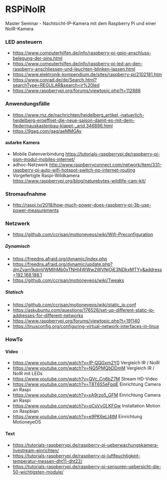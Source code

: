 ﻿# RSPiNoIR
Master Seminar - Nachtsicht-IP-Kamera mit dem Raspberry Pi und einer NoIR-Kamera

### LED ansteuern
- https://www.computerhilfen.de/info/raspberry-pi-gpio-anschluss-belegung-der-pins.html
- https://www.computerhilfen.de/info/raspberry-pi-led-an-den-raspberry-anschliessen-und-leuchten-blinken-lassen.html
- https://www.elektronik-kompendium.de/sites/raspberry-pi/2102181.htm
- https://www.conrad.de/de/Search.html?searchType=REGULAR&search=ir%20led
- https://www.raspberrypi.org/forums/viewtopic.php?t=112888

### Anwendungsfälle
- https://www.rnz.de/nachrichten/heidelberg_artikel,-natuerlich-heidelberg-eroeffnet-die-neue-saison-damit-es-mit-dem-fledermauskastenbau-klappt-_arid,346896.html
- https://9gag.com/gag/aeMMGAv

#### autarke Kamera
- Mobile Datenverbindung https://tutorials-raspberrypi.de/raspberry-pi-gsm-modul-mobiles-internet/ 
- adhoc-Netzwerk http://www.raspberryconnect.com/network/item/331-raspberry-pi-auto-wifi-hotspot-switch-no-internet-routing 
- Vorgefertigte Raspi-Wildkamera https://www.raspberrypi.org/blog/naturebytes-wildlife-cam-kit/

### Stromaufnahme
- http://raspi.tv/2018/how-much-power-does-raspberry-pi-3b-use-power-measurements

### Netzwerk
- https://github.com/ccrisan/motioneyeos/wiki/Wifi-Preconfiguration

##### Dynamisch
- https://freedns.afraid.org/dynamic/index.php
- https://freedns.afraid.org/dynamic/update.php?dmZvam1kdmVWMlhMb0xTNHI4WWw2WVNjOjE3NDkxMTYy&address=192.168.188.1
- https://github.com/ccrisan/motioneyeos/wiki/Tweaks 

##### Statisch
- https://github.com/ccrisan/motioneyeos/wiki/static_ip.conf
- https://askubuntu.com/questions/176526/set-up-different-static-ip-addresses-for-different-networks
- https://www.raspberrypi.org/forums/viewtopic.php?t=191140
- https://linuxconfig.org/configuring-virtual-network-interfaces-in-linux

### HowTo
#### Video
- https://www.youtube.com/watch?v=lP-QQGxm2Y0   Vergleich IR / NoIR
- https://www.youtube.com/watch?v=NQ5PMQbDDmM   Vergleich IR / NoIR mit LEDs
- https://www.youtube.com/watch?v=QVc_Cn6bZ7M   Stream HD-Video
- https://www.youtube.com/watch?v=T8T6S5eFpqE   Einrichtung Camera an Raspi
- https://www.youtube.com/watch?v=xA9rzq5_GFM   Einrichtung Camera an Raspi
- https://www.youtube.com/watch?v=qCsVvGLKFGw   Installation Motion on Raspbian
- https://www.youtube.com/watch?v=e9PK6eLl4tM   Einrichtung MotioneyeOS

#### Text
- https://tutorials-raspberrypi.de/raspberry-pi-ueberwachungskamera-livestream-einrichten/
- https://tutorials-raspberrypi.de/raspberry-pi-luftfeuchtigkeit-temperatur-messen-dht11-dht22/
- https://tutorials-raspberrypi.de/raspberry-pi-sensoren-uebersicht-die-50-wichtigsten-module/
